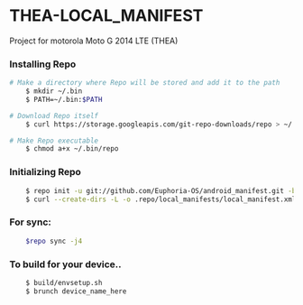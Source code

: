 THEA-LOCAL_MANIFEST
========================
Project for motorola Moto G 2014 LTE (THEA)

### Installing Repo ###
```bash
# Make a directory where Repo will be stored and add it to the path
    $ mkdir ~/.bin
    $ PATH=~/.bin:$PATH

# Download Repo itself
    $ curl https://storage.googleapis.com/git-repo-downloads/repo > ~/.bin/repo

# Make Repo executable
    $ chmod a+x ~/.bin/repo
```

### Initializing Repo ###
```bash
    $ repo init -u git://github.com/Euphoria-OS/android_manifest.git -b lollipop-5.1
    $ curl --create-dirs -L -o .repo/local_manifests/local_manifest.xml -O -L https://raw.githubusercontent.com/RolanDroid/local_manifest/Euphoria-OS/local_manifest.xml
```
### For sync: ###
```bash
    $repo sync -j4
```
### To build for your device.. ###
```bash
    $ build/envsetup.sh
    $ brunch device_name_here
```


